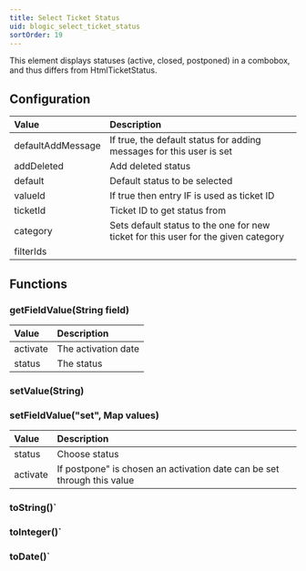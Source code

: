 ```yaml
---
title: Select Ticket Status
uid: blogic_select_ticket_status
sortOrder: 19
---
```


This element displays statuses (active, closed, postponed)  in a combobox, and thus differs from HtmlTicketStatus.

## Configuration

| Value             | Description                  |
|:------------------|:-----------------------------|
| defaultAddMessage | If true, the default status for adding messages for this user is set |
| addDeleted        | Add deleted status |
| default           | Default status to be selected |
| valueId           | If true then entry IF is used as ticket ID |
| ticketId          | Ticket ID to get status from |
| category          | Sets default status to the one for new ticket for this user for the given category |
| filterIds         | |

## Functions

### getFieldValue(String field)

| Value    | Description         |
|:---------|:--------------------|
| activate | The activation date |
| status   | The status          |

### setValue(String)

### setFieldValue("set", Map values)

| Value             | Description                  |
|:------------------|:-----------------------------|
| status            | Choose status |
| activate          | If postpone" is chosen an activation date can be set through this value |

### toString()`

### toInteger()`

### toDate()`
